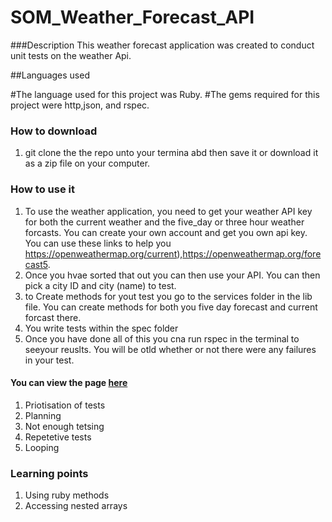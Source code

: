 # SOM_Weather_Forecast_API

###Description 
This weather forecast application was created to conduct unit tests on the weather Api.


##Languages used 

#The language used for this project was Ruby.
#The gems required for this project were http,json, and rspec.

### How to download
1. git clone the the repo unto your termina abd then save it or download it as a zip file on your computer.

### How to use it 
1. To use the weather application, you need to get your weather API key for both the current weather and  the five_day or three hour weather forcasts. You can create your own account and get you own api key.  You can use these links to help you https://openweathermap.org/current),https://openweathermap.org/forecast5.
2. Once you hvae sorted that out you can then use your API. You can then pick a city ID and city (name) to test.
3. to Create methods for yout test you go to the services folder in the lib file. You can create methods for both you five day forecast and current forcast there.
4. You write tests within the spec folder
5. Once you have done all of this you cna run rspec in the terminal to seeyour reuslts. You will be otld whether or not there were any failures in your test.
 
 
#### You can view the page [here]()

1. Priotisation of tests 
2. Planning
3. Not enough tetsing
4. Repetetive tests
5. Looping 
 

### Learning points
1. Using ruby methods 
2. Accessing nested arrays
